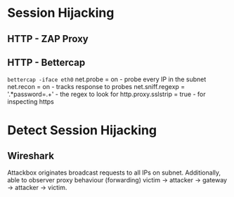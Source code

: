# Session Hijacking

## HTTP - ZAP Proxy

## HTTP - Bettercap
`bettercap -iface eth0`
net.probe = on - probe every IP in the subnet
net.recon = on - tracks response to probes
net.sniff.regexp = '.*password=.+' - the regex to look for
http.proxy.sslstrip = true - for inspecting https

# Detect Session Hijacking
## Wireshark
Attackbox originates broadcast requests to all IPs on subnet.
Additionally, able to observer proxy behaviour (forwarding) victim -> attacker -> gateway -> attacker -> victim.

